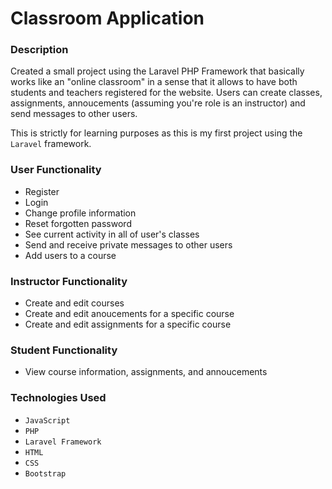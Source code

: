 # Classroom Application

### Description
Created a small project using the Laravel PHP Framework that basically works like an "online classroom" in a sense that it allows to have both students and teachers registered for the website. Users can create classes, assignments, annoucements (assuming you're role is an instructor) and send messages to other users.

This is strictly for learning purposes as this is my first project using the `Laravel` framework. 

### User Functionality
* Register
* Login
* Change profile information
* Reset forgotten password
* See current activity in all of user's classes
* Send and receive private messages to other users
* Add users to a course

### Instructor Functionality
* Create and edit courses
* Create and edit anoucements for a specific course
* Create and edit assignments for a specific course

### Student Functionality 
* View course information, assignments, and annoucements

### Technologies Used
* `JavaScript`
* `PHP`
* `Laravel Framework`
* `HTML`
* `CSS`
* `Bootstrap`